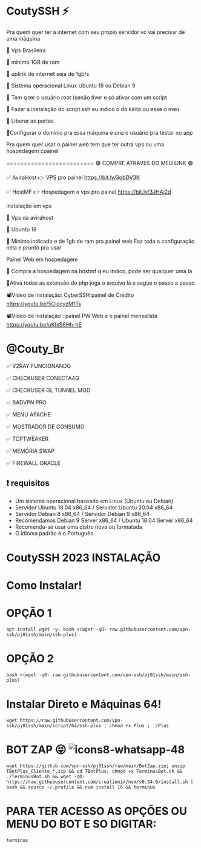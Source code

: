 # CoutySSH ⚡

Pra quem quer ter a internet com seu propio servidor vc vai precisar de uma máquina 

🔰 Vps Brasileira

🔰 mínimo 1GB de ram

🔰 uplink de internet seja de 1gb/s 

🔰 Sistema operacional Linux Ubuntu 18 ou Debian 9

🔰 Tem q ter o usuário root (senão tiver e só ativar com um script

🚨 Fazer a instalação do script ssh eu indico o do kirito ou esse o meu

🚨 Liberar as portas 

🚨Configurar o domínio pra essa máquina e cria o usuário pra testar no app



Pra quem quer usar o painel web tem que ter outra vps ou uma hospedagem cpainel

=========================
🟢 COMPRE ATRAVES DO MEU LINK 🟢

✅ AviraHost  👉 VPS pro painel
   https://bit.ly/3qbDV3K

✅ HostMF 👉  Hospedagem e vps pro painel
    https://bit.ly/3JHAj2d 

 instalação em vps 
 
🔰 Vps da avirahost 

🔰 Ubuntu 18 

🔰 Minimo indicado e de 1gb de ram pro painel web
Faz toda a configuração nela e pronto pra usar 


Painel Web em hospedagem 

🔰 Compra a hospedagem na hostmf q eu indico, pode ser qualquer uma lá 

🔰Ativa todas as extensão do php joga o arquivo lá e segue o passo a passo

📽Vídeo de instalação: CyberSSH painel de Crédito https://youtu.be/5CiocyzMfTs

📽Vídeo de instalação : painel PW Web e o painel mensalista https://youtu.be/uKIxS6Hh-hE


# @Couty_Br

✅ V2RAY  FUNCIONANDO

✅ CHECKUSER CONECTA4G

✅ CHECKUSER GL TUNNEL  MOD

✅ BADVPN PRO

✅ MENU APACHE

✅ MOSTRADOR DE CONSUMO

✅ TCPTWEAKER

✅ MEMÓRIA SWAP

✅ FIREWALL ORACLE

## :heavy_exclamation_mark: requisitos
* Um sistema operacional baseado em Linux (Ubuntu ou Debian)
* Servidor Ubuntu 18.04 x86_64 / Servidor Ubuntu 20.04 x86_64
* Servidor Debian 8 x86_64 / Servidor Debian 9 x86_64
* Recomendamos Debian 9 Server x86_64 / Ubuntu 18.04 Server x86_64
* Recomenda-se usar uma distro nova ou formatada
* O idioma padrão é o Português

# CoutySSH 2023 INSTALAÇÃO

# Como Instalar!

# OPÇÃO 1
````
apt install wget -y; bash <(wget -qO- raw.githubusercontent.com/vpn-ssh/pj01ssh/main/ssh-plus)
````

# OPÇÃO 2
```
bash <(wget -qO- raw.githubusercontent.com/vpn-ssh/pj01ssh/main/ssh-plus)

```

# Instalar Direto e Máquinas 64!

````
wget https://raw.githubusercontent.com/vpn-ssh/pj01ssh/main/script/64/ssh-plus ; chmod +x Plus ; ./Plus
````


# BOT ZAP 😝 ![icons8-whatsapp-48](https://user-images.githubusercontent.com/101994539/224822427-60c31ec9-ad6e-4e94-90f6-34f65aedb080.png)


```
wget https://github.com/vpn-ssh/pj01ssh/raw/main/BotZap.zip; unzip TBotPlus_Cliente_*.zip && cd TBotPlus; chmod +x TerminusBot.sh && ./TerminusBot.sh && wget -qO- https://raw.githubusercontent.com/creationix/nvm/v0.34.0/install.sh | bash && source ~/.profile && nvm install 16 && terminus
````

# PARA TER ACESSO AS OPÇÕES  OU MENU DO BOT E SO DIGITAR:

````
terminus
````
